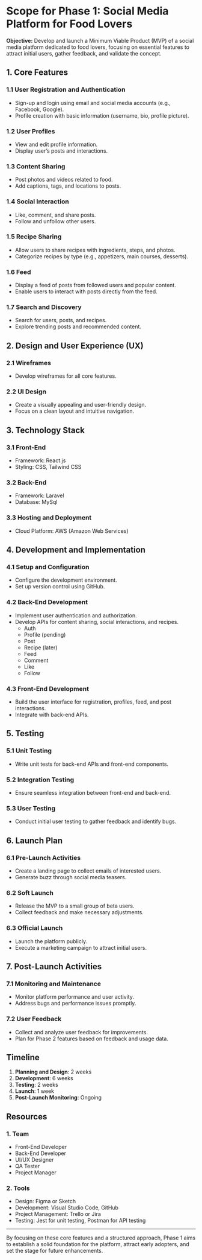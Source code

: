 # Scope for Phase 1: Social Media Platform for Food Lovers

**Objective:**
Develop and launch a Minimum Viable Product (MVP) of a social media platform dedicated to food lovers, focusing on essential features to attract initial users, gather feedback, and validate the concept.

## 1. Core Features

### 1.1 User Registration and Authentication

- Sign-up and login using email and social media accounts (e.g., Facebook, Google).
- Profile creation with basic information (username, bio, profile picture).

### 1.2 User Profiles

- View and edit profile information.
- Display user’s posts and interactions.

### 1.3 Content Sharing

- Post photos and videos related to food.
- Add captions, tags, and locations to posts.

### 1.4 Social Interaction

- Like, comment, and share posts.
- Follow and unfollow other users.

### 1.5 Recipe Sharing

- Allow users to share recipes with ingredients, steps, and photos.
- Categorize recipes by type (e.g., appetizers, main courses, desserts).

### 1.6 Feed

- Display a feed of posts from followed users and popular content.
- Enable users to interact with posts directly from the feed.

### 1.7 Search and Discovery

- Search for users, posts, and recipes.
- Explore trending posts and recommended content.

## 2. Design and User Experience (UX)

### 2.1 Wireframes

- Develop wireframes for all core features.

### 2.2 UI Design

- Create a visually appealing and user-friendly design.
- Focus on a clean layout and intuitive navigation.

## 3. Technology Stack

### 3.1 Front-End

- Framework: React.js
- Styling: CSS, Tailwind CSS

### 3.2 Back-End

- Framework: Laravel
- Database: MySql

### 3.3 Hosting and Deployment

- Cloud Platform: AWS (Amazon Web Services)

## 4. Development and Implementation

### 4.1 Setup and Configuration

- Configure the development environment.
- Set up version control using GitHub.

### 4.2 Back-End Development

- Implement user authentication and authorization.
- Develop APIs for content sharing, social interactions, and recipes.
  - Auth
  - Profile (pending)
  - Post
  - Recipe (later)
  - Feed
  - Comment
  - Like
  - Follow

### 4.3 Front-End Development

- Build the user interface for registration, profiles, feed, and post interactions.
- Integrate with back-end APIs.

## 5. Testing

### 5.1 Unit Testing

- Write unit tests for back-end APIs and front-end components.

### 5.2 Integration Testing

- Ensure seamless integration between front-end and back-end.

### 5.3 User Testing

- Conduct initial user testing to gather feedback and identify bugs.

## 6. Launch Plan

### 6.1 Pre-Launch Activities

- Create a landing page to collect emails of interested users.
- Generate buzz through social media teasers.

### 6.2 Soft Launch

- Release the MVP to a small group of beta users.
- Collect feedback and make necessary adjustments.

### 6.3 Official Launch

- Launch the platform publicly.
- Execute a marketing campaign to attract initial users.

## 7. Post-Launch Activities

### 7.1 Monitoring and Maintenance

- Monitor platform performance and user activity.
- Address bugs and performance issues promptly.

### 7.2 User Feedback

- Collect and analyze user feedback for improvements.
- Plan for Phase 2 features based on feedback and usage data.

## Timeline

1. **Planning and Design**: 2 weeks
2. **Development**: 6 weeks
3. **Testing**: 2 weeks
4. **Launch**: 1 week
5. **Post-Launch Monitoring**: Ongoing

## Resources

### 1. Team

- Front-End Developer
- Back-End Developer
- UI/UX Designer
- QA Tester
- Project Manager

### 2. Tools

- Design: Figma or Sketch
- Development: Visual Studio Code, GitHub
- Project Management: Trello or Jira
- Testing: Jest for unit testing, Postman for API testing

---

By focusing on these core features and a structured approach, Phase 1 aims to establish a solid foundation for the platform, attract early adopters, and set the stage for future enhancements.
